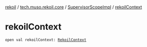 [rekoil](../../index.md) / [tech.muso.rekoil.core](../index.md) / [SupervisorScopeImpl](index.md) / [rekoilContext](./rekoil-context.md)

# rekoilContext

`open val rekoilContext: `[`RekoilContext`](../-rekoil-context/index.md)
